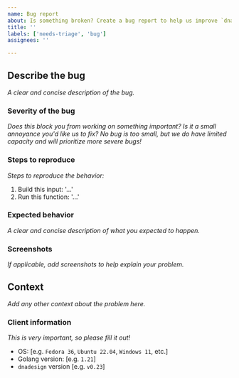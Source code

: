 ```yaml
---
name: Bug report
about: Is something broken? Create a bug report to help us improve `dnadesign`! No issue is too small :)
title: ''
labels: ['needs-triage', 'bug']
assignees: ''

---
```


## Describe the bug
*A clear and concise description of the bug.*

### Severity of the bug
*Does this block you from working on something important? Is it a small 
annoyance you'd like us to fix? No bug is too small, but we do have
limited capacity and will prioritize more severe bugs!*

### Steps to reproduce
*Steps to reproduce the behavior:*
1. Build this input: '...'
2. Run this function: '...'

### Expected behavior
*A clear and concise description of what you expected to happen.*

### Screenshots
*If applicable, add screenshots to help explain your problem.*

## Context
*Add any other context about the problem here.*

### Client information
*This is very important, so please fill it out!*
 - OS: [e.g. `Fedora 36`, `Ubuntu 22.04`, `Windows 11`, etc.]
 - Golang version: [e.g. `1.21`]
 - `dnadesign` version [e.g. `v0.23`]

